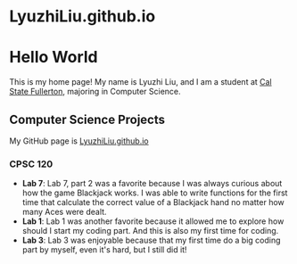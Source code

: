 # LyuzhiLiu.github.io

# Hello World

This is my home page! My name is Lyuzhi Liu, and I am a student at [Cal State Fullerton](http://www.fullerton.edu/), majoring in Computer Science.

## Computer Science Projects

My GitHub page is [LyuzhiLiu.github.io](https://github.com/LyuzhiLiu/LyuzhiLiu.github.io.)

### CPSC 120

* **Lab 7**: Lab 7, part 2 was a favorite because I was always curious about how the game Blackjack works. I was able to write functions for the first time that calculate the correct value of a Blackjack hand no matter how many Aces were dealt.
* **Lab 1**: Lab 1 was another favorite because it allowed me to explore how should I start my coding part. And this is also my first time for coding.
* **Lab 3**: Lab 3 was enjoyable because that my first time do a big coding part by myself, even it's hard, but I still did it!
